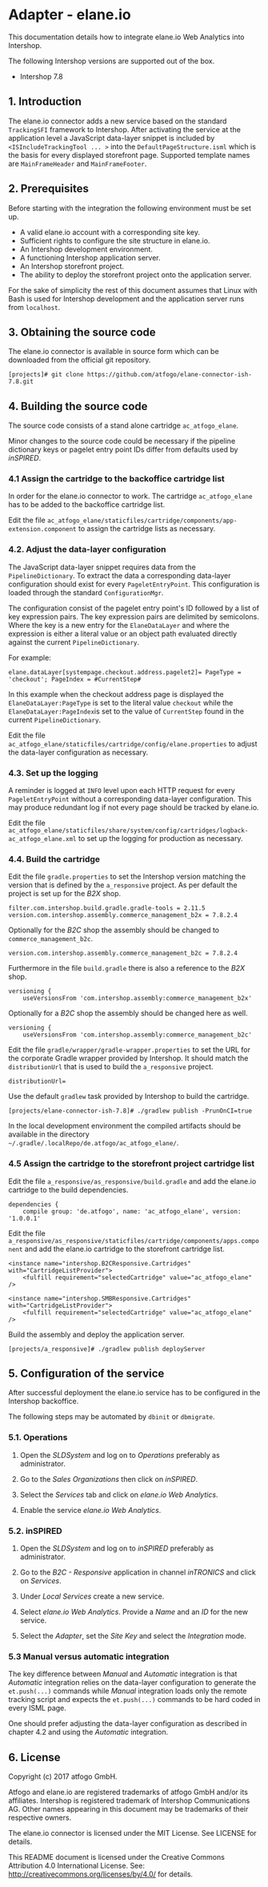 Adapter - elane.io
==================

This documentation details how to integrate elane.io Web Analytics into Intershop.

The following Intershop versions are supported out of the box.

* Intershop 7.8

## 1. Introduction

The elane.io connector adds a new service based on the standard `TrackingSFI` framework to Intershop. After activating the service at the application level a JavaScript data-layer snippet is included by `<ISIncludeTrackingTool ... >` into the `DefaultPageStructure.isml` which is the basis for every displayed storefront page. Supported template names are `MainFrameHeader` and `MainFrameFooter`.

## 2. Prerequisites

Before starting with the integration the following environment must be set up.

* A valid elane.io account with a corresponding site key.
* Sufficient rights to configure the site structure in elane.io.
* An Intershop development environment.
* A functioning Intershop application server.
* An Intershop storefront project.
* The ability to deploy the storefront project onto the application server.

For the sake of simplicity the rest of this document assumes that Linux with Bash is used for Intershop development and the application server runs from `localhost`.

## 3. Obtaining the source code

The elane.io connector is available in source form which can be downloaded from the official git repository.

    [projects]# git clone https://github.com/atfogo/elane-connector-ish-7.8.git

## 4. Building the source code

The source code consists of a stand alone cartridge `ac_atfogo_elane`.

Minor changes to the source code could be necessary if the pipeline dictionary keys or pagelet entry point IDs differ from defaults used by _inSPIRED_.

### 4.1 Assign the cartridge to the backoffice cartridge list

In order for the elane.io connector to work. The cartridge `ac_atfogo_elane` has to be added to the backoffice cartridge list.

Edit the file `ac_atfogo_elane/staticfiles/cartridge/components/app-extension.component` to assign the cartridge lists as necessary.

### 4.2. Adjust the data-layer configuration

The JavaScript data-layer snippet requires data from the `PipelineDictionary`. To extract the data a corresponding data-layer configuration should exist for every `PageletEntryPoint`. This configuration is loaded through the standard `ConfigurationMgr`.

The configuration consist of the pagelet entry point's ID followed by a list of key expression pairs. The key expression pairs are delimited by semicolons. Where the key is a new entry for the `ElaneDataLayer` and where the expression is either a literal value or an object path evaluated directly against the current `PipelineDictionary`.

For example:

    elane.dataLayer[systempage.checkout.address.pagelet2]= PageType = 'checkout'; PageIndex = #CurrentStep#

In this example when the checkout address page is displayed the `ElaneDataLayer:PageType` is set to the literal value `checkout` while the `ElaneDataLayer:PageIndex`is set to the value of `CurrentStep` found in the current `PipelineDictionary`.

Edit the file `ac_atfogo_elane/staticfiles/cartridge/config/elane.properties` to adjust the data-layer configuration as necessary.

### 4.3. Set up the logging

A reminder is logged at `INFO` level upon each HTTP request for every `PageletEntryPoint` without a corresponding data-layer configuration. This may produce redundant log if not every page should be tracked by elane.io.

Edit the file `ac_atfogo_elane/staticfiles/share/system/config/cartridges/logback-ac_atfogo_elane.xml` to set up the logging for production as necessary.

### 4.4. Build the cartridge

Edit the file `gradle.properties` to set the Intershop version matching the version that is defined by the `a_responsive` project. As per default the project is set up for the _B2X_ shop.

    filter.com.intershop.build.gradle.gradle-tools = 2.11.5
    version.com.intershop.assembly.commerce_management_b2x = 7.8.2.4

Optionally for the _B2C_ shop the assembly should be changed to `commerce_management_b2c`.

    version.com.intershop.assembly.commerce_management_b2c = 7.8.2.4

Furthermore in the file `build.gradle` there is also a reference to the _B2X_ shop.

    versioning {
	    useVersionsFrom 'com.intershop.assembly:commerce_management_b2x'

Optionally for a _B2C_ shop the assembly should be changed here as well.

    versioning {
	    useVersionsFrom 'com.intershop.assembly:commerce_management_b2c'

Edit the file `gradle/wrapper/gradle-wrapper.properties` to set the URL for the corporate Gradle wrapper provided by Intershop. It should match the `distributionUrl` that is used to build the `a_responsive` project.

    distributionUrl=

Use the default `gradlew` task provided by Intershop to build the cartridge.

    [projects/elane-connector-ish-7.8]# ./gradlew publish -PrunOnCI=true

In the local development environment the compiled artifacts should be available in the directory `~/.gradle/.localRepo/de.atfogo/ac_atfogo_elane/`.

### 4.5 Assign the cartridge to the storefront project cartridge list

Edit the file `a_responsive/as_responsive/build.gradle` and add the elane.io cartridge to the build dependencies.

    dependencies {
        compile group: 'de.atfogo', name: 'ac_atfogo_elane', version: '1.0.0.1'

Edit the file `a_responsive/as_responsive/staticfiles/cartridge/components/apps.component` and add the elane.io cartridge to the storefront cartridge list.

    <instance name="intershop.B2CResponsive.Cartridges" with="CartridgeListProvider">
        <fulfill requirement="selectedCartridge" value="ac_atfogo_elane" />

    <instance name="intershop.SMBResponsive.Cartridges" with="CartridgeListProvider">
        <fulfill requirement="selectedCartridge" value="ac_atfogo_elane" />

Build the assembly and deploy the application server.

    [projects/a_responsive]# ./gradlew publish deployServer

## 5. Configuration of the service

After successful deployment the elane.io service has to be configured in the Intershop backoffice.

The following steps may be automated by `dbinit` or `dbmigrate`.

### 5.1. Operations

1. Open the _SLDSystem_ and log on to _Operations_ preferably as administrator.

2. Go to the _Sales Organizations_ then click on _inSPIRED_.

3. Select the _Services_ tab and click on _elane.io Web Analytics_.

4. Enable the service _elane.io Web Analytics_.

### 5.2. inSPIRED

1. Open the _SLDSystem_ and log on to _inSPIRED_ preferably as administrator.

2. Go to the _B2C - Responsive_ application in channel _inTRONICS_ and click on _Services_.

3. Under _Local Services_ create a new service.

4. Select _elane.io Web Analytics_. Provide a _Name_ and an _ID_ for the new service.

5. Select the _Adapter_, set the _Site Key_ and select the _Integration_ mode.

### 5.3 Manual versus automatic integration

The key difference between _Manual_ and _Automatic_ integration is that _Automatic_ integration relies on the data-layer configuration to generate the `et.push(...)` commands while _Manual_ integration loads only the remote tracking script and expects the `et.push(...)` commands to be hard coded in every ISML page.

One should prefer adjusting the data-layer configuration as described in chapter 4.2 and using the _Automatic_ integration.

## 6. License

Copyright (c) 2017 atfogo GmbH.

Atfogo and elane.io are registered trademarks of atfogo GmbH and/or its affiliates. Intershop is registered trademark of Intershop Communications AG. Other names appearing in this document may be trademarks of their respective owners.

The elane.io connector is licensed under the MIT License. See LICENSE for details.

This README document is licensed under the Creative Commons Attribution 4.0 International License. See: http://creativecommons.org/licenses/by/4.0/ for details.
